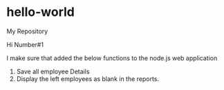 # hello-world
My Repository

Hi Number#1

I make sure that added the below functions to the node.js web application
1) Save all employee Details
2) Display the left employees as blank in the reports.

